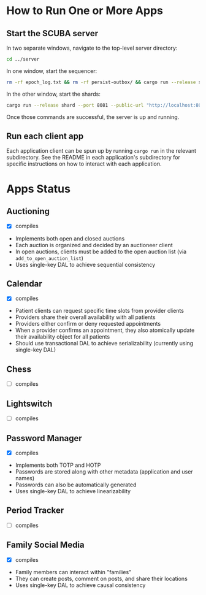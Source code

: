# How to Run One or More Apps

## Start the SCUBA server

In two separate windows, navigate to the top-level server directory:

```sh
cd ../server
```

In one window, start the sequencer: 

```sh
rm -rf epoch_log.txt && rm -rf persist-outbox/ && cargo run --release sequencer --port 8082 --shard-count 1
```

In the other window, start the shards:

```sh
cargo run --release shard --port 8081 --public-url "http://localhost:8081" --sequencer-url "http://localhost:8082" --inbox-count 1 --outbox-count 1
```

Once those commands are successful, the server is up and running.

## Run each client app

Each application client can be spun up by running `cargo run` in the relevant subdirectory. See the README in each application's subdirectory for specific instructions on how to interact with each application.

# Apps Status

## Auctioning

- [x] compiles

- Implements both open and closed auctions
- Each auction is organized and decided by an auctioneer client
- In open auctions, clients must be added to the open auction list (via `add_to_open_auction_list`)
- Uses single-key DAL to achieve sequential consistency

## Calendar

- [x] compiles

- Patient clients can request specific time slots from provider clients
- Providers share their overall availability with all patients
- Providers either confirm or deny requested appointments
- When a provider confirms an appointment, they also atomically update their availability object for all patients
- Should use transactional DAL to achieve serializability (currently using single-key DAL)

## Chess

- [ ] compiles

## Lightswitch

- [ ] compiles

## Password Manager

- [x] compiles

- Implements both TOTP and HOTP
- Passwords are stored along with other metadata (application and user names)
- Passwords can also be automatically generated
- Uses single-key DAL to achieve linearizability

## Period Tracker

- [ ] compiles

## Family Social Media

- [x] compiles

- Family members can interact within "families"
- They can create posts, comment on posts, and share their locations
- Uses single-key DAL to achieve causal consistency
